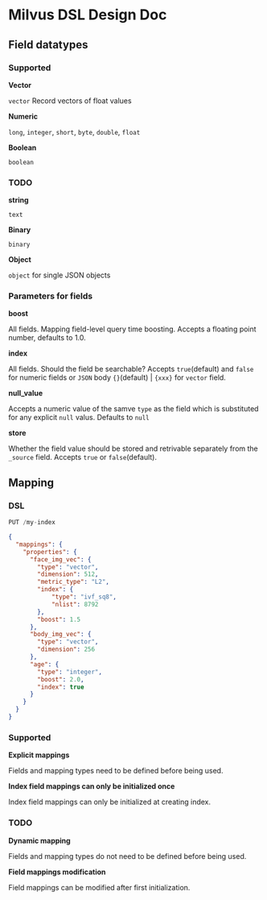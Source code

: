 # Milvus DSL Design Doc

## Field datatypes

### Supported

**Vector**

`vector` Record vectors of float values

**Numeric**

`long`, `integer`, `short`, `byte`, `double`, `float`

**Boolean**

`boolean`

### TODO

**string**

`text`

**Binary**

`binary`

**Object**

`object` for single JSON objects

### Parameters for fields

**boost**

All fields. Mapping field-level query time boosting. Accepts a floating point number, defaults to 1.0.

**index**

All fields. Should the field be searchable? Accepts `true`(default) and `false` for numeric fields or `JSON` body `{}`(default) | `{xxx}` for `vector` field.

**null_value**

Accepts a numeric value of the samve `type` as the field which is substituted for any explicit `null` valus. Defaults to `null`

**store**

Whether the field value should be stored and retrivable separately from the `_source` field. Accepts `true` or `false`(default).

## Mapping

### DSL
```js
PUT /my-index
```
```json
{
  "mappings": {
    "properties": {
      "face_img_vec": {
        "type": "vector",
        "dimension": 512,
        "metric_type": "L2",
        "index": {
            "type": "ivf_sq8",
            "nlist": 8792
        },
        "boost": 1.5
      },
      "body_img_vec": {
        "type": "vector",
        "dimension": 256
      },
      "age": {
        "type": "integer",
        "boost": 2.0,
        "index": true
      }
    }
  }
}
```

### Supported

**Explicit mappings**

Fields and mapping types need to be defined before being used.

**Index field mappings can only be initialized once**

Index field mappings can only be initialized at creating index.

### TODO

**Dynamic mapping**

Fields and mapping types do not need to be defined before being used.

**Field mappings modification**

Field mappings can be modified after first initialization.
